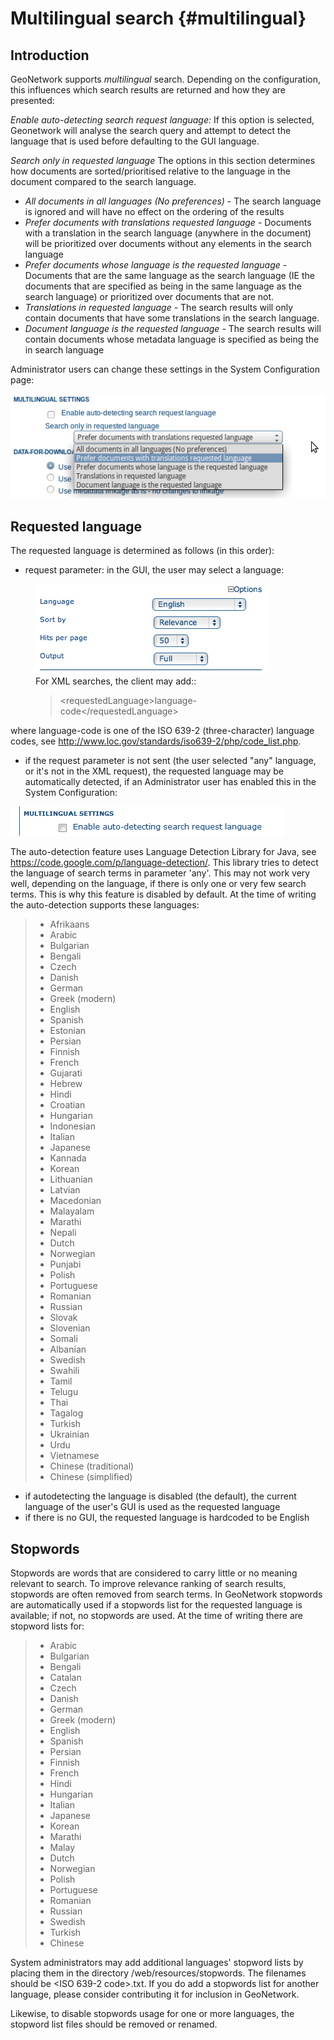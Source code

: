 # Multilingual search {#multilingual}

## Introduction

GeoNetwork supports *multilingual* search. Depending on the configuration, this influences which search results are returned and how they are presented:

*Enable auto-detecting search request language:* If this option is selected, Geonetwork will analyse the search query and attempt to detect the language that is used before defaulting to the GUI language.

*Search only in requested language* The options in this section determines how documents are sorted/prioritised relative to the language in the document compared to the search language.

-   *All documents in all languages (No preferences)* - The search language is ignored and will have no effect on the ordering of the results
-   *Prefer documents with translations requested language* - Documents with a translation in the search language (anywhere in the document) will be prioritized over documents without any elements in the search language
-   *Prefer documents whose language is the requested language* - Documents that are the same language as the search language (IE the documents that are specified as being in the same language as the search language) or prioritized over documents that are not.
-   *Translations in requested language* - The search results will only contain documents that have some translations in the search language.
-   *Document language is the requested language* - The search results will contain documents whose metadata language is specified as being the in search language

Administrator users can change these settings in the System Configuration page:

![](requested-language-behaviour.png)

## Requested language

The requested language is determined as follows (in this order):

-   request parameter: in the GUI, the user may select a language:

<figure>
<img src="requested-language-in-search-form.png" alt="requested-language-in-search-form.png" />
<figcaption>For XML searches, the client may add::
<blockquote>
<p>&lt;requestedLanguage&gt;language-code&lt;/requestedLanguage&gt;</p>
</blockquote></figcaption>
</figure>

where language-code is one of the ISO 639-2 (three-character) language codes, see <http://www.loc.gov/standards/iso639-2/php/code_list.php>.

-   if the request parameter is not sent (the user selected "any" language, or it's not in the XML request), the requested language may be automatically detected, if an Administrator user has enabled this in the System Configuration:

![](enable-auto-detection.png)

The auto-detection feature uses Language Detection Library for Java, see <https://code.google.com/p/language-detection/>. This library tries to detect the language of search terms in parameter 'any'. This may not work very well, depending on the language, if there is only one or very few search terms. This is why this feature is disabled by default. At the time of writing the auto-detection supports these languages:

> -   Afrikaans
> -   Arabic
> -   Bulgarian
> -   Bengali
> -   Czech
> -   Danish
> -   German
> -   Greek (modern)
> -   English
> -   Spanish
> -   Estonian
> -   Persian
> -   Finnish
> -   French
> -   Gujarati
> -   Hebrew
> -   Hindi
> -   Croatian
> -   Hungarian
> -   Indonesian
> -   Italian
> -   Japanese
> -   Kannada
> -   Korean
> -   Lithuanian
> -   Latvian
> -   Macedonian
> -   Malayalam
> -   Marathi
> -   Nepali
> -   Dutch
> -   Norwegian
> -   Punjabi
> -   Polish
> -   Portuguese
> -   Romanian
> -   Russian
> -   Slovak
> -   Slovenian
> -   Somali
> -   Albanian
> -   Swedish
> -   Swahili
> -   Tamil
> -   Telugu
> -   Thai
> -   Tagalog
> -   Turkish
> -   Ukrainian
> -   Urdu
> -   Vietnamese
> -   Chinese (traditional)
> -   Chinese (simplified)

-   if autodetecting the language is disabled (the default), the current language of the user's GUI is used as the requested language
-   if there is no GUI, the requested language is hardcoded to be English

## Stopwords

Stopwords are words that are considered to carry little or no meaning relevant to search. To improve relevance ranking of search results, stopwords are often removed from search terms. In GeoNetwork stopwords are automatically used if a stopwords list for the requested language is available; if not, no stopwords are used. At the time of writing there are stopword lists for:

> -   Arabic
> -   Bulgarian
> -   Bengali
> -   Catalan
> -   Czech
> -   Danish
> -   German
> -   Greek (modern)
> -   English
> -   Spanish
> -   Persian
> -   Finnish
> -   French
> -   Hindi
> -   Hungarian
> -   Italian
> -   Japanese
> -   Korean
> -   Marathi
> -   Malay
> -   Dutch
> -   Norwegian
> -   Polish
> -   Portuguese
> -   Romanian
> -   Russian
> -   Swedish
> -   Turkish
> -   Chinese

System administrators may add additional languages' stopword lists by placing them in the directory <geonetwork>/web/resources/stopwords. The filenames should be <ISO 639-2 code>.txt. If you do add a stopwords list for another language, please consider contributing it for inclusion in GeoNetwork.

Likewise, to disable stopwords usage for one or more languages, the stopword list files should be removed or renamed.
